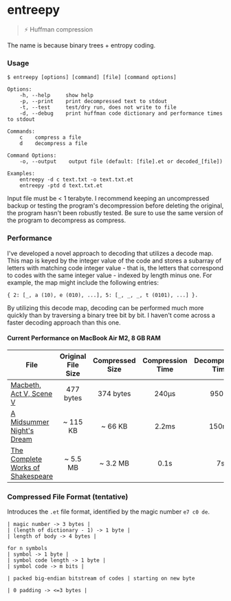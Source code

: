 # entreepy

> ⚡ Huffman compression

The name is because binary trees + entropy coding.

### Usage

```
$ entreepy [options] [command] [file] [command options]

Options:
    -h, --help     show help
    -p, --print    print decompressed text to stdout
    -t, --test     test/dry run, does not write to file
    -d, --debug    print huffman code dictionary and performance times to stdout

Commands:
    c    compress a file
    d    decompress a file

Command Options:
    -o, --output    output file (default: [file].et or decoded_[file])

Examples:
    entreepy -d c text.txt -o text.txt.et
    entreepy -ptd d text.txt.et
```

Input file must be < 1 terabyte. I recommend keeping an uncompressed backup or testing the program's
decompression before deleting the original, the program hasn't been robustly tested. Be sure to use
the same version of the program to decompress as compress.

### Performance

<!-- Time performance is quite good, memory is not optimal compared to other -->
<!-- solutions but still relatively nothing. The main time bottlenecks are the -->
<!-- heap allocations for file I/O. -->

I've developed a novel approach to decoding that utilizes a decode map. This map is keyed by the integer value of the code and stores a subarray of letters with matching code integer value - that is, the letters that correspond to codes with the same integer value - indexed by length minus one. For example, the map might include the following entries:

`{ 2: [_, a (10), e (010), ...], 5: [_, _, _, t (0101), ...] }.`

By utilizing this decode map, decoding can be performed much more quickly than by traversing a binary tree bit by bit. I haven't come across a faster decoding approach than this one.

#### Current Performance on MacBook Air M2, 8 GB RAM
| File | Original File Size | Compressed Size | Compression Time | Decompression Time |
| ---- | :----------------: | :-------------: | :--------------: | :----------------: |
| [Macbeth, Act V, Scene V](https://github.com/typio/entreepy/blob/main/res/nice.shakespeare.txt)   | 477 bytes | 374 bytes | 240μs | 950μs |
| [A Midsummer Night's Dream](https://github.com/typio/entreepy/blob/main/res/a_midsummer_nights_dream.txt) | ~ 115 KB | ~ 66 KB | 2.2ms | 150ms |
| [The Complete Works of Shakespeare](https://ocw.mit.edu/ans7870/6/6.006/s08/lecturenotes/files/t8.shakespeare.txt) | ~ 5.5 MB | ~ 3.2 MB | 0.1s | 7s |

### Compressed File Format (tentative)

Introduces the `.et` file format, identified by the magic number `e7 c0 de`.

```bf
| magic number -> 3 bytes |
| (length of dictionary - 1) -> 1 byte |
| length of body -> 4 bytes |

for n symbols
| symbol -> 1 byte |
| symbol code length -> 1 byte |
| symbol code -> m bits |

| packed big-endian bitstream of codes | starting on new byte

| 0 padding -> <=3 bytes |
```
